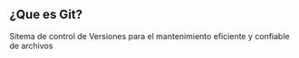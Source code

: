 ## ¿Que es Git?
Sitema de control de Versiones para el mantenimiento eficiente y confiable de archivos